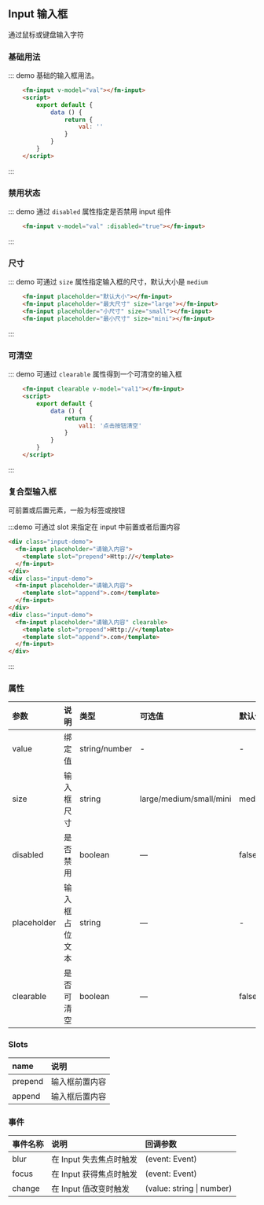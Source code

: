 <script>
    export default {
        data () {
            return {
                val: '',
                val1: '点击按钮清空'
            }
        },

        watch: {
            val (value) {
                console.log('input value', value);
            }
        }
    }
</script>
<style>
    .input-demo {
        margin-bottom: 15px;
    }
</style>   
## Input 输入框
通过鼠标或键盘输入字符

### 基础用法

::: demo 基础的输入框用法。
```html
    <fm-input v-model="val"></fm-input> 
    <script>
        export default {
            data () {
                return {
                    val: ''
                }
            }
        }
    </script>    
```
:::

### 禁用状态
::: demo 通过 `disabled` 属性指定是否禁用 input 组件
```html
    <fm-input v-model="val" :disabled="true"></fm-input>   
```
:::

### 尺寸
::: demo 可通过 `size` 属性指定输入框的尺寸，默认大小是 `medium`
```html
    <fm-input placeholder="默认大小"></fm-input>   
    <fm-input placeholder="最大尺寸" size="large"></fm-input>
    <fm-input placeholder="小尺寸" size="small"></fm-input>
    <fm-input placeholder="最小尺寸" size="mini"></fm-input>
```
:::

### 可清空

::: demo 可通过 `clearable` 属性得到一个可清空的输入框
```html
    <fm-input clearable v-model="val1"></fm-input>
    <script>
        export default {
            data () {
                return {
                    val1: '点击按钮清空'
                }
            }
        }
    </script>   
```
:::

### 复合型输入框
可前置或后置元素，一般为标签或按钮

:::demo 可通过 slot 来指定在 input 中前置或者后置内容
```html
<div class="input-demo">
  <fm-input placeholder="请输入内容">
    <template slot="prepend">Http://</template>
  </fm-input>
</div>
<div class="input-demo">
  <fm-input placeholder="请输入内容">
    <template slot="append">.com</template>
  </fm-input>
</div>
<div class="input-demo">
  <fm-input placeholder="请输入内容" clearable>
    <template slot="prepend">Http://</template>
    <template slot="append">.com</template>
  </fm-input>
</div>
``` 
:::

### 属性
| 参数      | 说明          | 类型      | 可选值                           | 默认值  |
| :---------- | :-------------- | :---------- | :--------------------------------  | :-------- |
| value | 绑定值 | string/number | - | - |
| size | 输入框尺寸 | string | large/medium/small/mini | medium |
| disabled | 是否禁用 | boolean | — | false |
| placeholder | 输入框占位文本	 | string | — | - |
| clearable | 是否可清空	 | boolean | — | false |

### Slots
| name      | 说明          |
| :---------- | :-------------- |
| prepend | 输入框前置内容 | 
| append | 输入框后置内容 | 

### 事件
| 事件名称	      | 说明          | 回调参数 |
| :---------- | :-------------- | :---------- |
| blur | 在 Input 失去焦点时触发 | (event: Event) |
| focus | 在 Input 获得焦点时触发 | (event: Event) |
| change | 在 Input 值改变时触发 | (value: string \| number) |


